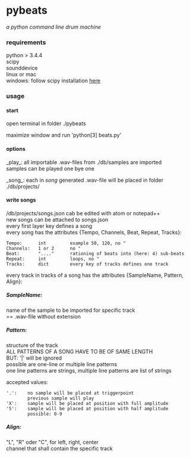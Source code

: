 # pybeats
_a python command line drum machine_

### requirements
python > 3.4.4  
scipy  
sounddevice  
linux or mac  
windows: follow scipy installation [here](http://www.lfd.uci.edu/~gohlke/pythonlibs/)

### usage
#### start
open terminal in folder ./pybeats  
  
maximize window and run 'python[3] beats.py'

#### options
\_play\_:
all importable .wav-files from ./db/samples are imported  
samples can be played one bye one


\_song\_:
each in _song_ generated .wav-file will be placed in folder ./db/projects/

#### write songs
/db/projects/songs.json cab be edited with atom or notepad++  
new songs can be attached to songs.json  
every first layer key defines a song  
every song has the attributes {Tempo, Channels, Beat, Repeat, Tracks}:

	Tempo:		int			example 50, 120, no "
	Channels:	1 or 2		no "
	Beat:		"...."		rationing of beats into (here: 4) sub-beats
	Repeat:		int			loops, no "
	Tracks:		dict		every key of tracks defines one track


every track in tracks of a song has the attributes {SampleName, Pattern, Align}:  
  
##### SampleName:  
name of the sample to be imported for specific track  
== .wav-file without extension
		
##### Pattern:  
structure of the track  
ALL PATTERNS OF A SONG HAVE TO BE OF SAME LENGTH  
BUT: '|' will be ignored  
possible are one-line or multiple line patterns  
one line patterns are strings, multiple line patterns are list of strings  
  
accepted values:
              
	'.':    no sample will be placed at triggerpoint
			previous sample will play
	'X':    sample will be placed at position with full amplitude
	'5':    sample will be placed at position with half amplitude
			possible: 0-9

##### Align:  
"L", "R" oder "C", for left, right, center  
channel that shall contain the specific track
